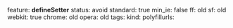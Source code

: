 feature: __defineSetter__
status: avoid
standard: true
min_ie: false
ff: old
sf: old
webkit: true
chrome: old
opera: old
tags:
kind:
polyfillurls:

